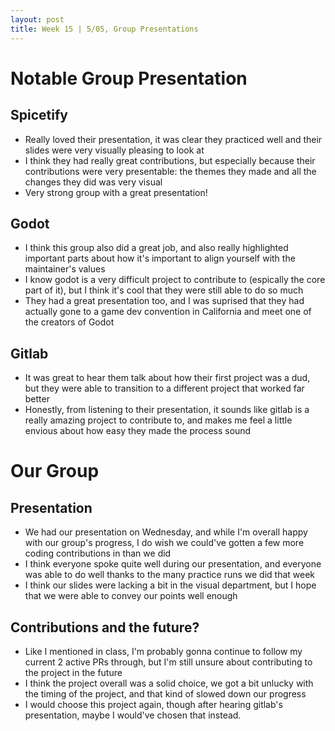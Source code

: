 ```yaml
---
layout: post
title: Week 15 | 5/05, Group Presentations
---
```

# Notable Group Presentation

## Spicetify 
- Really loved their presentation, it was clear they practiced well and their slides were very visually pleasing to look at
- I think they had really great contributions, but especially because their contributions were very presentable: the themes they made and all the changes they did was very visual 
- Very strong group with a great presentation!
 <!--more-->
## Godot
- I think this group also did a great job, and also really highlighted important parts about how it's important to align yourself with the maintainer's values 
- I know godot is a very difficult project to contribute to (espically the core part of it), but I think it's cool that they were still able to do so much
- They had a great presentation too, and I was suprised that they had actually gone to a game dev convention in California and meet one of the creators of Godot

## Gitlab
- It was great to hear them talk about how their first project was a dud, but they were able to transition to a different project that worked far better
- Honestly, from listening to their presentation, it sounds like gitlab is a really amazing project to contribute to, and makes me feel a little envious about how easy they made the process sound


# Our Group 


## Presentation
- We had our presentation on Wednesday, and while I'm overall happy with our group's progress, I do wish we could've gotten a few more coding contributions in than we did
- I think everyone spoke quite well during our presentation, and everyone was able to do well thanks to the many practice runs we did that week 
- I think our slides were lacking a bit in the visual department, but I hope that we were able to convey our points well enough 


## Contributions and the future?
- Like I mentioned in class, I'm probably gonna continue to follow my current 2 active PRs through, but I'm still unsure about contributing to the project in the future 
- I think the project overall was a solid choice, we got a bit unlucky with the timing of the project, and that kind of slowed down our progress
- I would choose this project again, though after hearing gitlab's presentation, maybe I would've chosen that instead. 



